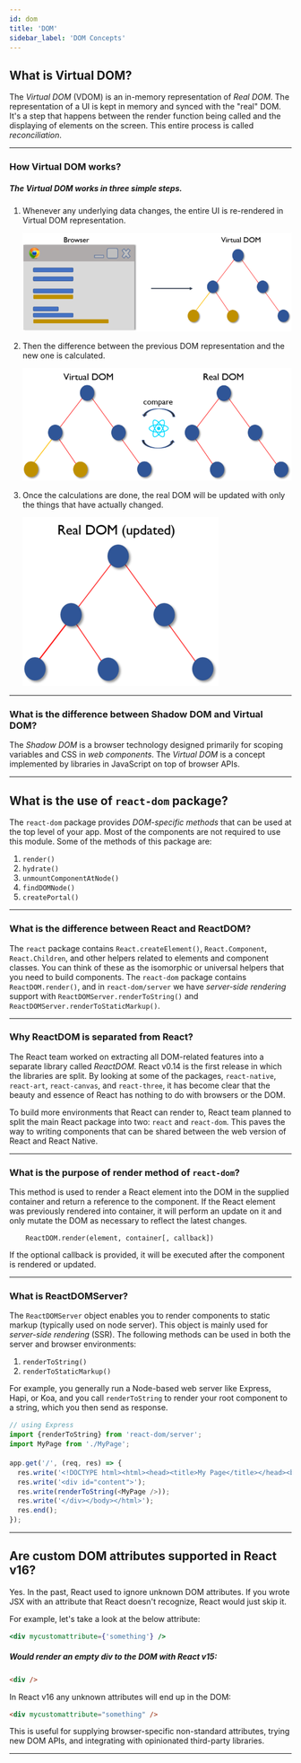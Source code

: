 ```yaml
---
id: dom
title: 'DOM'
sidebar_label: 'DOM Concepts'
---
```


## What is Virtual DOM?

The _Virtual DOM_ (VDOM) is an in-memory representation of _Real DOM_. The representation of a UI is kept in memory and synced with the "real" DOM. It's a step that happens between the render function being called and the displaying of elements on the screen. This entire process is called _reconciliation_.

---

### How Virtual DOM works?

##### The _Virtual DOM_ works in three simple steps.

1.  Whenever any underlying data changes, the entire UI is re-rendered in Virtual DOM representation.

    ![vdom](vdom1.png)

2.  Then the difference between the previous DOM representation and the new one is calculated.

    ![vdom2](vdom2.png)

3.  Once the calculations are done, the real DOM will be updated with only the things that have actually changed.

    ![vdom3](vdom3.png)

---

### What is the difference between Shadow DOM and Virtual DOM?

The _Shadow DOM_ is a browser technology designed primarily for scoping variables and CSS in _web components_. The _Virtual DOM_ is a concept implemented by libraries in JavaScript on top of browser APIs.

---

## What is the use of `react-dom` package?

The `react-dom` package provides _DOM-specific methods_ that can be used at the top level of your app. Most of the components are not required to use this module. Some of the methods of this package are:

1. `render()`
2. `hydrate()`
3. `unmountComponentAtNode()`
4. `findDOMNode()`
5. `createPortal()`

---

### What is the difference between React and ReactDOM?

The `react` package contains `React.createElement()`, `React.Component`, `React.Children`, and other helpers related to elements and component classes. You can think of these as the isomorphic or universal helpers that you need to build components. The `react-dom` package contains `ReactDOM.render()`, and in `react-dom/server` we have _server-side rendering_ support with `ReactDOMServer.renderToString()` and `ReactDOMServer.renderToStaticMarkup()`.

---

### Why ReactDOM is separated from React?

The React team worked on extracting all DOM-related features into a separate library called _ReactDOM_. React v0.14 is the first release in which the libraries are split. By looking at some of the packages, `react-native`, `react-art`, `react-canvas`, and `react-three`, it has become clear that the beauty and essence of React has nothing to do with browsers or the DOM.

To build more environments that React can render to, React team planned to split the main React package into two: `react` and `react-dom`. This paves the way to writing components that can be shared between the web version of React and React Native.

---

### What is the purpose of render method of `react-dom`?

This method is used to render a React element into the DOM in the supplied container and return a reference to the component. If the React element was previously rendered into container, it will perform an update on it and only mutate the DOM as necessary to reflect the latest changes.

```
    ReactDOM.render(element, container[, callback])
```

If the optional callback is provided, it will be executed after the component is rendered or updated.

---

### What is ReactDOMServer?

The `ReactDOMServer` object enables you to render components to static markup (typically used on node server). This object is mainly used for _server-side rendering_ (SSR). The following methods can be used in both the server and browser environments:

1. `renderToString()`
2. `renderToStaticMarkup()`

For example, you generally run a Node-based web server like Express, Hapi, or Koa, and you call `renderToString` to render your root component to a string, which you then send as response.

```javascript
// using Express
import {renderToString} from 'react-dom/server';
import MyPage from './MyPage';

app.get('/', (req, res) => {
  res.write('<!DOCTYPE html><html><head><title>My Page</title></head><body>');
  res.write('<div id="content">');
  res.write(renderToString(<MyPage />));
  res.write('</div></body></html>');
  res.end();
});
```

---

## Are custom DOM attributes supported in React v16?

Yes. In the past, React used to ignore unknown DOM attributes. If you wrote JSX with an attribute that React doesn't recognize, React would just skip it.

For example, let's take a look at the below attribute:

```jsx harmony
<div mycustomattribute={'something'} />
```

##### Would render an empty div to the DOM with React v15:

```html
<div />
```

In React v16 any unknown attributes will end up in the DOM:

```html
<div mycustomattribute="something" />
```

This is useful for supplying browser-specific non-standard attributes, trying new DOM APIs, and integrating with opinionated third-party libraries.

---
